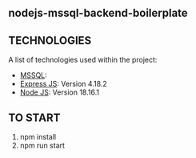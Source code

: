
## nodejs-mssql-backend-boilerplate

## TECHNOLOGIES
A list of technologies used within the project:
* [MSSQL](https://www.microsoft.com/en-us/download/details.aspx?id=30438):
* [Express JS](https://nodejs.org/en): Version 4.18.2
* [Node JS](https://nodejs.org/en): Version 18.16.1

## TO START
1. npm install
2. npm run start

